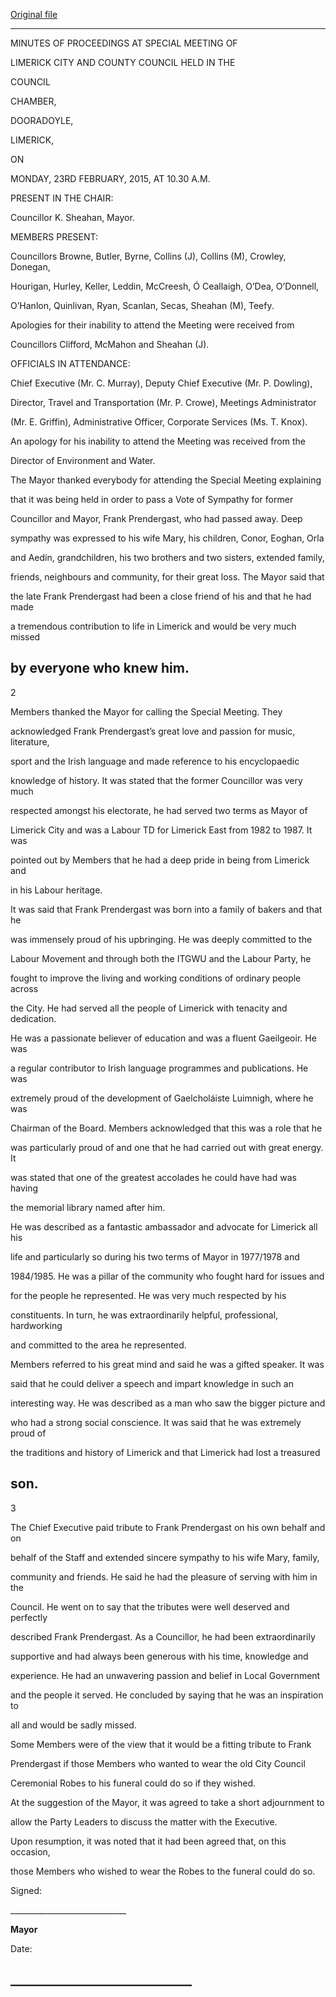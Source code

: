 [Original file](https://www.limerick.ie/sites/default/files/media/documents/2017-07/Minutes%20of%20Special%20Meeting%20-%20Limerick%20City%20%26%20County%20Council%20-%2023rd%20February%202015_0.pdf)

---
MINUTES OF PROCEEDINGS AT SPECIAL MEETING OF

LIMERICK CITY AND COUNTY COUNCIL HELD IN THE

COUNCIL

CHAMBER,

DOORADOYLE,

LIMERICK,

ON

MONDAY, 23RD FEBRUARY, 2015, AT 10.30 A.M.

PRESENT IN THE CHAIR:

Councillor K. Sheahan, Mayor.

MEMBERS PRESENT:

Councillors Browne, Butler, Byrne, Collins (J), Collins (M), Crowley, Donegan,

Hourigan, Hurley, Keller, Leddin, McCreesh, Ó Ceallaigh, O’Dea, O’Donnell,

O’Hanlon, Quinlivan, Ryan, Scanlan, Secas, Sheahan (M), Teefy.

Apologies for their inability to attend the Meeting were received from

Councillors Clifford, McMahon and Sheahan (J).

OFFICIALS IN ATTENDANCE:

Chief Executive (Mr. C. Murray), Deputy Chief Executive (Mr. P. Dowling),

Director, Travel and Transportation (Mr. P. Crowe), Meetings Administrator

(Mr. E. Griffin), Administrative Officer, Corporate Services (Ms. T. Knox).

An apology for his inability to attend the Meeting was received from the

Director of Environment and Water.

The Mayor thanked everybody for attending the Special Meeting explaining

that it was being held in order to pass a Vote of Sympathy for former

Councillor and Mayor, Frank Prendergast, who had passed away. Deep

sympathy was expressed to his wife Mary, his children, Conor, Eoghan, Orla

and Aedín, grandchildren, his two brothers and two sisters, extended family,

friends, neighbours and community, for their great loss. The Mayor said that

the late Frank Prendergast had been a close friend of his and that he had made

a tremendous contribution to life in Limerick and would be very much missed

by everyone who knew him.
---
2

Members thanked the Mayor for calling the Special Meeting. They

acknowledged Frank Prendergast’s great love and passion for music, literature,

sport and the Irish language and made reference to his encyclopaedic

knowledge of history. It was stated that the former Councillor was very much

respected amongst his electorate, he had served two terms as Mayor of

Limerick City and was a Labour TD for Limerick East from 1982 to 1987. It was

pointed out by Members that he had a deep pride in being from Limerick and

in his Labour heritage.

It was said that Frank Prendergast was born into a family of bakers and that he

was immensely proud of his upbringing. He was deeply committed to the

Labour Movement and through both the ITGWU and the Labour Party, he

fought to improve the living and working conditions of ordinary people across

the City. He had served all the people of Limerick with tenacity and dedication.

He was a passionate believer of education and was a fluent Gaeilgeoir. He was

a regular contributor to Irish language programmes and publications. He was

extremely proud of the development of Gaelcholáiste Luimnigh, where he was

Chairman of the Board. Members acknowledged that this was a role that he

was particularly proud of and one that he had carried out with great energy. It

was stated that one of the greatest accolades he could have had was having

the memorial library named after him.

He was described as a fantastic ambassador and advocate for Limerick all his

life and particularly so during his two terms of Mayor in 1977/1978 and

1984/1985. He was a pillar of the community who fought hard for issues and

for the people he represented. He was very much respected by his

constituents. In turn, he was extraordinarily helpful, professional, hardworking

and committed to the area he represented.

Members referred to his great mind and said he was a gifted speaker. It was

said that he could deliver a speech and impart knowledge in such an

interesting way. He was described as a man who saw the bigger picture and

who had a strong social conscience. It was said that he was extremely proud of

the traditions and history of Limerick and that Limerick had lost a treasured

son.
---
3

The Chief Executive paid tribute to Frank Prendergast on his own behalf and on

behalf of the Staff and extended sincere sympathy to his wife Mary, family,

community and friends. He said he had the pleasure of serving with him in the

Council. He went on to say that the tributes were well deserved and perfectly

described Frank Prendergast. As a Councillor, he had been extraordinarily

supportive and had always been generous with his time, knowledge and

experience. He had an unwavering passion and belief in Local Government

and the people it served. He concluded by saying that he was an inspiration to

all and would be sadly missed.

Some Members were of the view that it would be a fitting tribute to Frank

Prendergast if those Members who wanted to wear the old City Council

Ceremonial Robes to his funeral could do so if they wished.

At the suggestion of the Mayor, it was agreed to take a short adjournment to

allow the Party Leaders to discuss the matter with the Executive.

Upon resumption, it was noted that it had been agreed that, on this occasion,

those Members who wished to wear the Robes to the funeral could do so.

Signed:

\_\_\_\_\_\_\_\_\_\_\_\_\_\_\_\_\_\_\_\_\_\_\_\_\_\_\_\_\_

**Mayor**

Date:

\_\_\_\_\_\_\_\_\_\_\_\_\_\_\_\_\_\_\_\_\_\_\_\_\_\_\_\_\_
---
